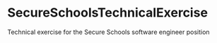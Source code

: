 # SecureSchoolsTechnicalExercise
Technical exercise for the Secure Schools software engineer position
